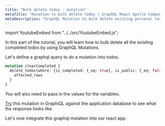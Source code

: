 ```yaml
---
title: "Bulk delete todos - mutation"
metaTitle: "Mutation to bulk delete todos | GraphQL React Apollo Components Tutorial"
metaDescription: "GraphQL Mutation to bulk delete existing personal todos. Try the mutation in GraphiQL, passing the Authorization token to perform bulk operations"
---
```


import YoutubeEmbed from "../../src/YoutubeEmbed.js";

<YoutubeEmbed link="https://www.youtube.com/embed/V9FZ7RTON14" />

In this part of the tutorial, you will learn how to bulk delete all the existing completed todos by using GraphQL Mutations.

Let's define a graphql query to do a mutation into todos.

```graphql
mutation clearCompleted {
  delete_todos(where: {is_completed: {_eq: true}, is_public: {_eq: false}}) {
    affected_rows
  }
}
```

You will also need to pass in the values for the variables.

[Try](https://learn.hasura.io/graphql/graphiql) this mutation in GraphiQL against the application database to see what the response looks like.

Let's now integrate this graphql mutation into our react app.